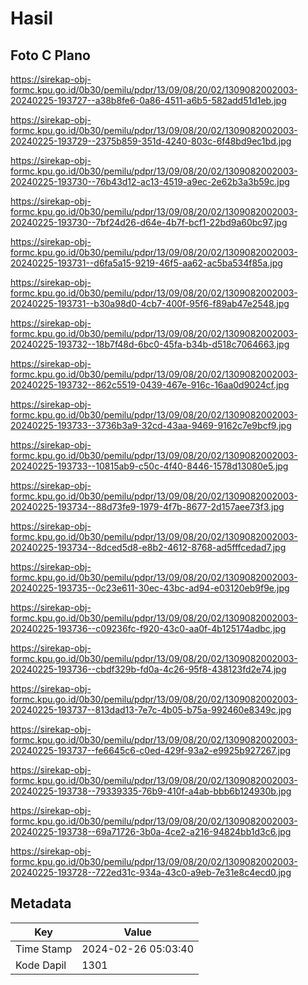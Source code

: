 # Hasil

## Foto C Plano

https://sirekap-obj-formc.kpu.go.id/0b30/pemilu/pdpr/13/09/08/20/02/1309082002003-20240225-193727--a38b8fe6-0a86-4511-a6b5-582add51d1eb.jpg

https://sirekap-obj-formc.kpu.go.id/0b30/pemilu/pdpr/13/09/08/20/02/1309082002003-20240225-193729--2375b859-351d-4240-803c-6f48bd9ec1bd.jpg

https://sirekap-obj-formc.kpu.go.id/0b30/pemilu/pdpr/13/09/08/20/02/1309082002003-20240225-193730--76b43d12-ac13-4519-a9ec-2e62b3a3b59c.jpg

https://sirekap-obj-formc.kpu.go.id/0b30/pemilu/pdpr/13/09/08/20/02/1309082002003-20240225-193730--7bf24d26-d64e-4b7f-bcf1-22bd9a60bc97.jpg

https://sirekap-obj-formc.kpu.go.id/0b30/pemilu/pdpr/13/09/08/20/02/1309082002003-20240225-193731--d6fa5a15-9219-46f5-aa62-ac5ba534f85a.jpg

https://sirekap-obj-formc.kpu.go.id/0b30/pemilu/pdpr/13/09/08/20/02/1309082002003-20240225-193731--b30a98d0-4cb7-400f-95f6-f89ab47e2548.jpg

https://sirekap-obj-formc.kpu.go.id/0b30/pemilu/pdpr/13/09/08/20/02/1309082002003-20240225-193732--18b7f48d-6bc0-45fa-b34b-d518c7064663.jpg

https://sirekap-obj-formc.kpu.go.id/0b30/pemilu/pdpr/13/09/08/20/02/1309082002003-20240225-193732--862c5519-0439-467e-916c-16aa0d9024cf.jpg

https://sirekap-obj-formc.kpu.go.id/0b30/pemilu/pdpr/13/09/08/20/02/1309082002003-20240225-193733--3736b3a9-32cd-43aa-9469-9162c7e9bcf9.jpg

https://sirekap-obj-formc.kpu.go.id/0b30/pemilu/pdpr/13/09/08/20/02/1309082002003-20240225-193733--10815ab9-c50c-4f40-8446-1578d13080e5.jpg

https://sirekap-obj-formc.kpu.go.id/0b30/pemilu/pdpr/13/09/08/20/02/1309082002003-20240225-193734--88d73fe9-1979-4f7b-8677-2d157aee73f3.jpg

https://sirekap-obj-formc.kpu.go.id/0b30/pemilu/pdpr/13/09/08/20/02/1309082002003-20240225-193734--8dced5d8-e8b2-4612-8768-ad5fffcedad7.jpg

https://sirekap-obj-formc.kpu.go.id/0b30/pemilu/pdpr/13/09/08/20/02/1309082002003-20240225-193735--0c23e611-30ec-43bc-ad94-e03120eb9f9e.jpg

https://sirekap-obj-formc.kpu.go.id/0b30/pemilu/pdpr/13/09/08/20/02/1309082002003-20240225-193736--c09236fc-f920-43c0-aa0f-4b125174adbc.jpg

https://sirekap-obj-formc.kpu.go.id/0b30/pemilu/pdpr/13/09/08/20/02/1309082002003-20240225-193736--cbdf329b-fd0a-4c26-95f8-438123fd2e74.jpg

https://sirekap-obj-formc.kpu.go.id/0b30/pemilu/pdpr/13/09/08/20/02/1309082002003-20240225-193737--813dad13-7e7c-4b05-b75a-992460e8349c.jpg

https://sirekap-obj-formc.kpu.go.id/0b30/pemilu/pdpr/13/09/08/20/02/1309082002003-20240225-193737--fe6645c6-c0ed-429f-93a2-e9925b927267.jpg

https://sirekap-obj-formc.kpu.go.id/0b30/pemilu/pdpr/13/09/08/20/02/1309082002003-20240225-193738--79339335-76b9-410f-a4ab-bbb6b124930b.jpg

https://sirekap-obj-formc.kpu.go.id/0b30/pemilu/pdpr/13/09/08/20/02/1309082002003-20240225-193738--69a71726-3b0a-4ce2-a216-94824bb1d3c6.jpg

https://sirekap-obj-formc.kpu.go.id/0b30/pemilu/pdpr/13/09/08/20/02/1309082002003-20240225-193728--722ed31c-934a-43c0-a9eb-7e31e8c4ecd0.jpg


## Metadata

| Key        | Value               |
| ---------- | ------------------- |
| Time Stamp | 2024-02-26 05:03:40 |
| Kode Dapil | 1301                |



